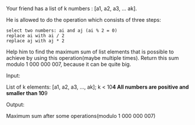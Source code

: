 Your friend has a list of k numbers : [a1, a2, a3, ... ak].

He is allowed to do the operation which consists of three steps:

    select two numbers: ai and aj (ai % 2 = 0)
    replace ai with ai / 2
    replace aj with aj * 2

Help him to find the maximum sum of list elements that is possible to achieve by using this operation(maybe multiple times). Return this sum modulo 1 000 000 007, because it can be quite big.

Input:

List of k elements: [a1, a2, a3, ..., ak]; k < 10**4
All numbers are positive and smaller than 10**9

Output:

Maximum sum after some operations(modulo 1 000 000 007)

